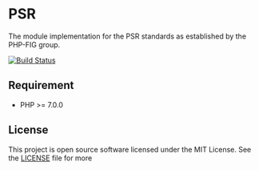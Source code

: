 # PSR

The module implementation for the PSR standards as established by the PHP-FIG group.

[![Build Status](https://travis-ci.org/sergeyklay/psr.svg?branch=master)](https://travis-ci.org/sergeyklay/psr)

## Requirement

* PHP >= 7.0.0

## License

This project is open source software licensed under the MIT License. See the [LICENSE](./LICENSE) file for more
